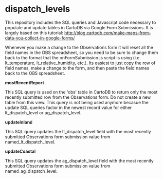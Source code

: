 dispatch_levels
===============
This repository includes the SQL queries and Javascript code necessary to populate and update tables in CartoDB via Google Form Submissions.  It is largely based on this tutorial: http://blog.cartodb.com/make-maps-from-data-you-collect-in-google-forms/

Whenever you make a change to the Observations form it will reset all the field names in the OBS spreadsheet, so you need to be sure to change them back to the format that the onFormSubmission.js script is using (i.e. lt_temperature, lt_relative_humidity, etc.).  Its easiest to just copy the row of field names, make a change to the form, and then paste the field names back to the OBS spreadsheet.

**mostRecentReport**

This SQL query is used on the 'obs' table in CartoDB to return only the most recently submitted row from the Observations form.  Do not create a new table from this view. This query is not being used anymore becasue the update SQL queries factor in the newest record value for either lt_dispatch_level or ag_dispatch_level.

**updateInland**

This SQL query updates the lt_dispatch_level field with the most recently submitted Observations form submission value from named_lt_dispatch_level.

**updateCoastal**

This SQL query updates the ag_dispatch_level field with the most recently submitted Observations form submission value from named_ag_dispatch_level.
